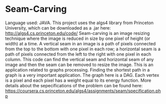 # Seam-Carving
Language used: JAVA.
This project uses the algs4 library from Princeton University, which can be downloaded as a .jar here: http://algs4.cs.princeton.edu/code/
Seam-carving is an image resizing technique where the image is reduced in size by one pixel of height (or width) at a time. A vertical seam in an image is a path of pixels connected from the top to the bottom with one pixel in each row; a horizontal seam is a path of pixels connected from the left to the right with one pixel in each column.
This code can find the vertical seam and horizontal seam of any image and then the seam can be removed to resize the image.
This is an application related to graphs processing. Finding the shortest path in a graph is a very important application.
The graph here is a DAG.
Each vertex is a pixel and each pixel has a weight equal to its energy function.
More details about the sepecifications of the problem can be found here: https://coursera.cs.princeton.edu/algs4/assignments/seam/specification.php
